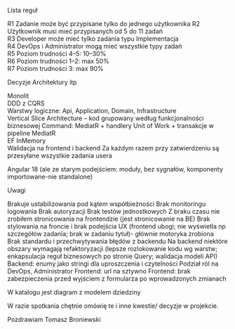 Lista reguł 

R1  Zadanie może być przypisane tylko do jednego użytkownika 
R2  Użytkownik musi mieć przypisanych od 5 do 11 zadań       
R3  Developer może mieć tylko zadania typu Implementacja     
R4  DevOps i Administrator mogą mieć wszystkie typy zadań    
R5  Poziom trudności 4–5: 10–30%                             
R6  Poziom trudności 1–2: max 50%                            
R7  Poziom trudności 3: max 90%     

Decyzje Architektury itp

Monolit                                                                       
DDD z CQRS                                                                    
Warstwy logiczne: Api, Application, Domain, Infrastructure                    
Vertical Slice Architecture – kod grupowany według funkcjonalności biznesowej 
Command: MediatR + handlery
Unit of Work + transakcje w pipeline MediatR  
EF InMemory                                
Walidacja na frontend i backend
Za każdym razem przy zatwierdzeniu są przesyłane wszystkie zadania usera

Angular 18 (ale ze starym podejściem: moduły, bez sygnałów, komponenty importowane-nie standalone)

Uwagi

Brakuje ustabilizowania pod kątem współbieżności
Brak monitoringu logowania
Brak autoryzacji
Brak testów jednostkowych
Z braku czasu nie zrobiłem stronicowania na frontendzie (jest stronicowanie na BE)
Brak stylowania na froncie i brak podejścia UX (frontend ubogi; nie wyświetla np szczegółów zadania; brak w zadaniu tytuł)- głównie motoryka zrobiona
Brak standardu i przechwytywania błędów z backendu
Na backend niektóre obszary wymagają refaktoryzacji (lepsze rozlokowanie kodu wg warstw; enkapsulacja reguł biznesowych po stronie Query; walidacja modeli API)
Backend: enumy jako stringi dla uproszczenia i czytelności
Podział ról na DevOps, Administrator
Frontend: url na sztywno
Frontend: brak zabezpieczenia przed wyjściem z formularza po wprowadzonych zmianach

W katalogu jest diagram z modelem dziedziny


W razie spotkania chętnie omówię te i inne kwestie/ decyzje w projekcie.

Pozdrawiam
Tomasz Broniewski
                       